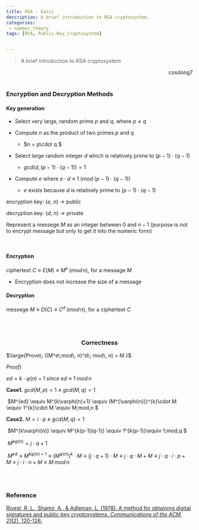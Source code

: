 ```yaml
---
title: RSA - basic
description: A brief introduction to RSA cryptosystem.
categories:
 - number_theory
tags: [RSA, Public-Key_Cryptosystem]


---
```






> A brief introduction to RSA cryptosystem

<div style="text-align: right"> cosdong7 </div>

<br>

### Encryption and Decryption Methods

#### Key generation

* Select very large, random prime $p$ and $q$, where $p\neq q$

* Compute $n$ as the product of two primes $p$ and $q$  
  * $n = p\cdot q $
* Select large random integer $d$ which is relatively prime to $(p-1)\cdot (q-1)$
  * $gcd(d, (p-1)\cdot (q-1)) = 1$

* Compute $e$ where $e\cdot d \equiv 1\; (mod\; (p-1)\cdot (q-1))$ 
  * $e$ exists because $d$ is relatively prime to $(p-1)\cdot (q-1)$



encryption key: ($e$, $n$) &rightarrow; public

decryption key: ($d$, $n$) &rightarrow; private



Represent a messege $M$ as an integer between 0 and $n-1$  (purpose is not to encrypt message but only to get it into the numeric form)

<br>

#### Encryption

ciphertext $C \equiv E(M) \equiv M^e\; (mod\, n)$, for a message $M$

* Encryption does not increase the size of a message



#### Decryption

messege $M \equiv D(C) \equiv C^d\; (mod \, n)$, for a ciphertext $C$ 



<br>

<br>



### <center>Correctness</center>

$\large{Prove\; ((M^e\;mod\, n)^d\; mod\, n) = M.}$



$Proof)$

$ed = k\cdot \varphi(n)+1\;since\; ed \equiv 1 \;mod\, n$

$\textbf{Case1.}$ $gcd(M,\, p) = 1\; \land \; gcd(M,\, q) = 1$

​	$M^{ed} \equiv M^{k\varphi(n)+1} \equiv (M^{\varphi(n)})^{k}\cdot M \equiv 1^{k}\cdot M \equiv M\;mod\,n $



$\textbf{Case2.}$ $M = i \cdot p\; \land \; gcd(M,\, q) = 1$

​	$M^{k\varphi(n)} \equiv M^{k(p-1)(q-1)} \equiv 1^{k(p-1)}\equiv 1\;mod\,q  $

​	$M^{k\varphi(n)} = j\cdot q + 1$

​	$M^{ed} \equiv M^{k\varphi(n)+1} \equiv (M^{\varphi(n)})^{k}\cdot M \equiv (j\cdot q + 1)\cdot M \equiv j\cdot q \cdot M + M  \equiv j\cdot q \cdot i \cdot p + M  \equiv j\cdot i \cdot n + M \equiv M \; mod\, n$



<br>

<br>



### Reference

[Rivest, R. L., Shamir, A., & Adleman, L. (1978). A method for obtaining digital signatures and public-key cryptosystems. *Communications of the ACM*, *21*(2), 120-126.](https://dl.acm.org/doi/abs/10.1145/359340.359342?casa_token=HzImzsBlYfYAAAAA%3A6W0cHuZuVIto4S7qWqqgbvChLOjtJK7DCnpOQL1pntHaWDPPdNwlWtaMlQHwsELj4aA0ViOVu4MHuw)

